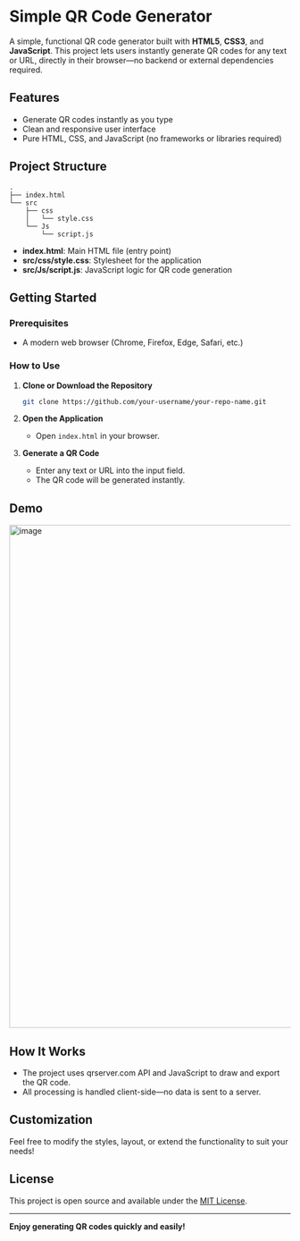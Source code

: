 # Simple QR Code Generator

A simple, functional QR code generator built with **HTML5**, **CSS3**, and **JavaScript**. This project lets users instantly generate QR codes for any text or URL, directly in their browser—no backend or external dependencies required.

## Features

- Generate QR codes instantly as you type
- Clean and responsive user interface
- Pure HTML, CSS, and JavaScript (no frameworks or libraries required)

## Project Structure

```
.
├── index.html
└── src
    ├── css
    │   └── style.css
    └── Js
        └── script.js
```

- **index.html**: Main HTML file (entry point)
- **src/css/style.css**: Stylesheet for the application
- **src/Js/script.js**: JavaScript logic for QR code generation

## Getting Started

### Prerequisites

- A modern web browser (Chrome, Firefox, Edge, Safari, etc.)

### How to Use

1. **Clone or Download the Repository**
    ```bash
    git clone https://github.com/your-username/your-repo-name.git
    ```
2. **Open the Application**
    - Open `index.html` in your browser.

3. **Generate a QR Code**
    - Enter any text or URL into the input field.
    - The QR code will be generated instantly.


## Demo
<img width="1437" height="900" alt="image" src="https://github.com/user-attachments/assets/e978d98e-911a-433d-a745-3a5c7344747c" />

## How It Works

- The project uses qrserver.com API and JavaScript to draw and export the QR code.
- All processing is handled client-side—no data is sent to a server.

## Customization

Feel free to modify the styles, layout, or extend the functionality to suit your needs!

## License

This project is open source and available under the [MIT License](LICENSE).

---

**Enjoy generating QR codes quickly and easily!**

